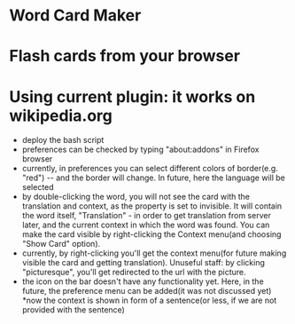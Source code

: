 # Word Card Maker
Flash cards from your browser
============================
Using current plugin: it works on wikipedia.org
============================
* deploy the bash script
* preferences can be checked by typing "about:addons" in Firefox browser
* currently, in preferences you can select different colors of border(e.g. "red") -- and the border will change. In future, here the language will be selected
* by double-clicking the word, you will not see the card with the translation and context, as the property is set to invisible. It will contain the word itself, "Translation" - in order to get translation from server later, and the current context in which the word was found. You can make the card visible by right-clicking the Context menu(and choosing "Show Card" option).
* currently, by right-clicking you'll get the context menu(for future making visible the card and getting translation). Unuseful staff: by clicking "picturesque", you'll get redirected to the url with the picture.
* the icon on the bar doesn't have any functionality yet. Here, in the future, the preference menu can be added(it was not discussed yet)
*now the context is shown in form of a sentence(or less, if we are not provided with the sentence)